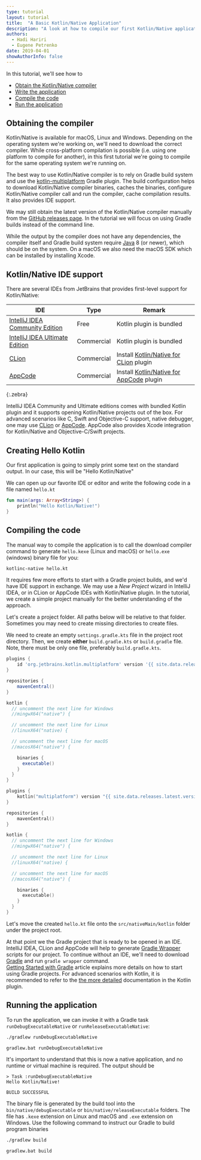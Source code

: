 ```yaml
---
type: tutorial
layout: tutorial
title:  "A Basic Kotlin/Native Application"
description: "A look at how to compile our first Kotlin/Native application"
authors: 
  - Hadi Hariri
  - Eugene Petrenko 
date: 2019-04-01
showAuthorInfo: false
---
```



In this tutorial, we'll see how to

* [Obtain the Kotlin/Native compiler](#obtaining-the-compiler)
* [Write the application](#creating-hello-kotlin)
* [Compile the code](#compiling-the-code)
* [Run the application](#running-the-application)


## Obtaining the compiler

Kotlin/Native is available for macOS, Linux and Windows. Depending on the operating system we're working on, we'll need to download
the correct compiler. While cross-platform compilation is possible (i.e. using one platform to compile for another), in this first tutorial
we're going to compile for the same operating system we're running on. 

The best way to use Kotlin/Native compiler is to rely on
Gradle build system and use the [kotlin-multiplatform](../reference/building-mpp-with-gradle.html) Gradle plugin.
The build configuration helps to download Kotlin/Native compiler binaries, caches the binaries, 
configure Kotlin/Native compiler call and run the compiler, cache compilation results. It also provides IDE support.

We may still obtain the latest version of the Kotlin/Native compiler manually from the
[GitHub releases page](https://github.com/JetBrains/kotlin-native/releases). In the tutorial we will focus on using
Gradle builds instead of the command line. 

While the output by the compiler does not have any dependencies, the compiler itself and Gradle build system
require [Java](https://java.sun.com) 8 (or newer),
which should be on the system.
On a macOS we also need the macOS SDK which can be installed by installing Xcode.

## Kotlin/Native IDE support
There are several IDEs from JetBrains that provides first-level support for Kotlin/Native:

|IDE|Type|Remark|
|---|----|----|
| [IntelliJ IDEA Community Edition](https://jetbrains.com/idea) | Free | Kotlin plugin is bundled |
| [IntelliJ IDEA Ultimate Edition](https://jetbrains.com/idea) | Commercial | Kotlin plugin is bundled |
| [CLion](https://jetbrains.com/clion) | Commercial | Install [Kotlin/Native for CLion](https://plugins.jetbrains.com/plugin/10454-kotlin-native-for-clion) plugin |
| [AppCode](https://jetbrains.com/clion) | Commercial | Install [Kotlin/Native for AppCode](https://plugins.jetbrains.com/plugin/10619-kotlin-native-for-appcode) plugin |
{:.zebra}


IntelliJ IDEA Community and Ultimate editions comes with bundled Kotlin plugin and it supports opening
Kotlin/Native projects out of the box.
For advanced scenarios like C, Swift and Objective-C support, native debugger, one may use
[CLion](https://jetbrains.com/clion) or 
[AppCode](https://jetbrains.com/appcode). AppCode also provides Xcode integration
for Kotlin/Native and Objective-C/Swift projects.

## Creating Hello Kotlin

Our first application is going to simply print some text on the standard output. In our case, this will be "Hello Kotlin/Native"
 
We can open up our favorite IDE or editor and write the following code in a file named `hello.kt` 

<div class="sample" markdown="1" theme="idea" data-highlight-only>

```kotlin
fun main(args: Array<String>) {
    println("Hello Kotlin/Native!")
}
```
</div>

## Compiling the code 

The manual way to compile the application is to call the download compiler command to generate
`hello.kexe` (Linux and macOS) or `hello.exe` (windows)
binary file for you:

```bash
kotlinc-native hello.kt
```

It requires few more efforts to start with a Gradle project builds, and we'd have IDE support in exchange.
We may use a _New Project_ wizard in IntelliJ IDEA, or in CLion or AppCode IDEs with Kotlin/Native plugin.
In the tutorial, we create a simple project manually for the better understanding of the approach.

Let's create a project folder. All paths below will be relative to that folder. Sometimes
you may need to create missing directories to create files.

We need to create an empty `settings.gradle.kts` file in the project root directory. Then, we
create **either** `build.gradle.kts` or `build.gradle` file. Note, there must be only one file, preferably
`build.gradle.kts`. 

<div class="multi-language-sample" data-lang="groovy">
<div class="sample" markdown="1" theme="idea" mode='groovy'>

```groovy
plugins {
    id 'org.jetbrains.kotlin.multiplatform' version '{{ site.data.releases.latest.version }}'
}

repositories {
    mavenCentral()
}

kotlin {
  // uncomment the next line for Windows  
  //mingwX64("native") {

  // uncomment the next line for Linux 
  //linuxX64("native) { 

  // uncomment the next line for macOS
  //macosX64("native") {

    binaries {
      executable()
    }
  }
}
```

</div>
</div>

<div class="multi-language-sample" data-lang="kotlin">
<div class="sample" markdown="1" theme="idea" mode='kotlin' data-highlight-only>

```kotlin
plugins {
    kotlin("multiplatform") version "{{ site.data.releases.latest.version }}"
}

repositories {
    mavenCentral()
}

kotlin {
  // uncomment the next line for Windows  
  //mingwX64("native") {

  // uncomment the next line for Linux 
  //linuxX64("native) { 

  // uncomment the next line for macOS
  //macosX64("native") {

    binaries {
      executable()
    }
  }
}
```
</div>
</div>

Let's move the created `hello.kt` file onto the `src/nativeMain/kotlin` folder under the project
root.

At that point we the Gradle project that is ready to be opened in an IDE.
IntelliJ IDEA, CLion and AppCode will help to generate
[Gradle Wrapper](https://docs.gradle.org/current/userguide/gradle_wrapper.html)
scripts for our project. To continue without an IDE, we'll need to download 
[Gradle](https://gradle.org) and run `gradle wrapper` command.  
[Getting Started with Gradle](https://docs.gradle.org/current/userguide/getting_started.html) article
explains more details on how to start using Gradle projects.
For advanced scenarios with Kotlin, it is recommended to refer to the
[the more detailed](../reference/building-mpp-with-gradle.html#setting-up-a-multiplatform-project)
documentation in the Kotlin plugin.


## Running the application

To run the application, we can invoke it with a Gradle task `runDebugExecutableNative` or `runReleaseExecutableNative`:
<div class="multi-language-sample" data-lang="Linux and macOS">
<div class="sample" markdown="1" theme="idea" mode='bash' data-highlight-only>

```bash
./gradlew runDebugExecutableNative
```
</div>
</div>
<div class="multi-language-sample" data-lang="Windows">
<div class="sample" markdown="1" theme="idea" mode='bash' data-highlight-only>

```bash
gradlew.bat runDebugExecutableNative
```
</div>
</div>

It's important to understand that this is now a native application, and no runtime or virtual machine is required. The output should be

```
> Task :runDebugExecutableNative
Hello Kotlin/Native!

BUILD SUCCESSFUL
```

The binary file is generated by the build tool into the `bin/native/debugExecutable` or `bin/native/releaseExecutable`
folders. The file has `.kexe` extension on Linux and macOS and `.exe` extension on Windows. Use the following command
to instruct our Gradle to build program binaries

<div class="multi-language-sample" data-lang="Linux and macOS">
<div class="sample" markdown="1" theme="idea" mode='bash' data-highlight-only>

```bash
./gradlew build
```
</div>
</div>
<div class="multi-language-sample" data-lang="Windows">
<div class="sample" markdown="1" theme="idea" mode='bash' data-highlight-only>

```bash
gradlew.bat build
```
</div>
</div>

